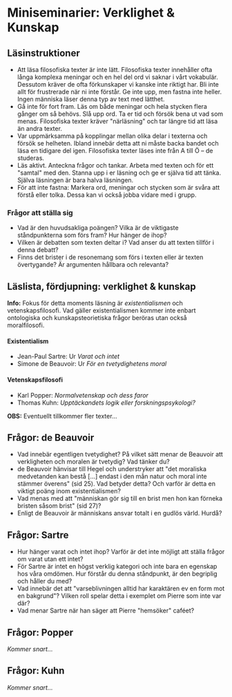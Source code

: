 # Miniseminarier: Verklighet & Kunskap

## Läsinstruktioner

* Att läsa filosofiska texter är inte lätt. Filosofiska texter innehåller ofta långa komplexa meningar och en hel del ord vi saknar i vårt vokabulär. Dessutom kräver de ofta förkunskaper vi kanske inte riktigt har. Bli inte allt för frustrerade när ni inte förstår. Ge inte upp, men fastna inte heller. Ingen människa läser denna typ av text med lätthet.
* Gå inte för fort fram. Läs om både meningar och hela stycken flera gånger om så behövs. Slå upp ord. Ta er tid och försök bena ut vad som menas. Filosofiska texter kräver "närläsning" och tar längre tid att läsa än andra texter.
* Var uppmärksamma på kopplingar mellan olika delar i texterna och försök se helheten. Ibland innebär detta att ni måste backa bandet och läsa en tidigare del igen. Filosofiska texter läses inte från A till Ö – de studeras.
* Läs aktivt. Anteckna frågor och tankar. Arbeta med texten och för ett "samtal" med den. Stanna upp i er läsning och ge er själva tid att tänka. Själva läsningen är bara halva läsningen. 
*  För att inte fastna: Markera ord, meningar och stycken som är svåra att förstå eller tolka. Dessa kan vi också jobba vidare med i grupp. 

### Frågor att ställa sig

* Vad är den huvudsakliga poängen? Vilka är de viktigaste  ståndpunkterna som förs fram? Hur hänger de ihop?
* Vilken är debatten som texten deltar i? Vad anser du att texten tillför i denna debatt? 
* Finns det brister i de resonemang som förs i texten eller är texten övertygande? Är argumenten hållbara och relevanta? 


## Läslista, fördjupning: verklighet & kunskap

**Info:** Fokus för detta moments läsning är _existentialismen_ och  vetenskapsfilosofi. Vad gäller existentialismen kommer inte enbart ontologiska och kunskapsteorietiska frågor beröras utan också moralfilosofi. 

<!--**1700-talet**  * Immanuel Kant: Ur _Kritik av det rena förnuftet_ -->

<!--**1800-talet**  * Friedrich Nietzsche: Ur _Så talade Zarathustra_ -->

#### Existentialism

* Jean-Paul Sartre: Ur _Varat och intet_
* Simone de Beauvoir: Ur _För en tvetydighetens moral_

#### Vetenskapsfilosofi
* Karl Popper: _Normalvetenskap och dess faror_ 
* Thomas Kuhn: _Upptäckandets logik eller forskningspsykologi?_ 

**OBS:** Eventuellt tillkommer fler texter...

<!--* W.V Quine: _Två av empirismens dogmer_  -->

## Frågor: de Beauvoir

* Vad innebär egentligen tvetydighet? På vilket sätt menar de Beauvoir att verkligheten och moralen är tvetydig? Vad tänker du? 
* de Beauvoir hänvisar till Hegel och understryker att "det moraliska medvetanden kan bestå [...] endast i den mån natur och moral inte stämmer överens" (sid 25). Vad betyder detta? Och varför är detta en viktigt poäng inom existentialismen? 
* Vad menas med att "människan gör sig till en brist men hon kan förneka bristen såsom brist" (sid 27)? 
* Enligt de Beauvoir är människans ansvar totalt i en gudlös värld. Hurdå? 

## Frågor: Sartre

* Hur hänger varat och intet ihop? Varför är det inte möjligt att ställa frågor om varat utan ett intet? 
* För Sartre är intet en högst verklig kategori och inte bara en egenskap hos våra omdömen. Hur förstår du denna ståndpunkt, är den begriplig och håller du med?
* Vad innebär det att "varseblivningen alltid har karaktären ev en form mot en bakgrund"? Vilken roll spelar detta i exemplet om Pierre som inte var där?
* Vad menar Sartre när han säger att Pierre "hemsöker" caféet? 

## Frågor: Popper

*Kommer snart...*

## Frågor: Kuhn

*Kommer snart...*
